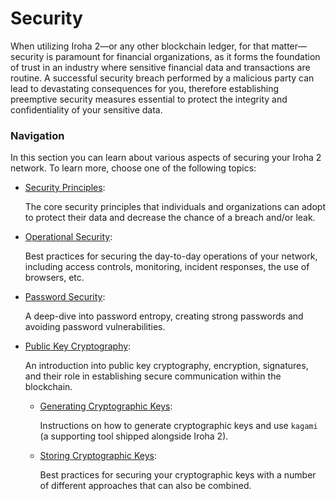 # Security

When utilizing Iroha 2—or any other blockchain ledger, for that matter—security is paramount for financial organizations, as it forms the foundation of trust in an industry where sensitive financial data and transactions are routine. A successful security breach performed by a malicious party can lead to devastating consequences for you, therefore establishing preemptive security measures essential to protect the integrity and confidentiality of your sensitive data.

### Navigation

In this section you can learn about various aspects of securing your Iroha 2 network. To learn more, choose one of the following topics:

- [Security Principles](./security-principles.md):

  The core security principles that individuals and organizations can adopt to protect their data and decrease the chance of a breach and/or leak.

- [Operational Security](./operational-security.md):

  Best practices for securing the day-to-day operations of your network, including access controls, monitoring, incident responses, the use of browsers, etc.

- [Password Security](./password-security.md):

  A deep-dive into password entropy, creating strong passwords and avoiding password vulnerabilities.

- [Public Key Cryptography](./public-key-cryptography.md):

  An introduction into public key cryptography, encryption, signatures, and their role in establishing secure communication within the blockchain.

  - [Generating Cryptographic Keys](./generating-cryptographic-keys.md):

    Instructions on how to generate cryptographic keys and use `kagami` (a supporting tool shipped alongside Iroha 2).

  - [Storing Cryptographic Keys](./storing-cryptographic-keys.md):

    Best practices for securing your cryptographic keys with a number of different approaches that can also be combined.
